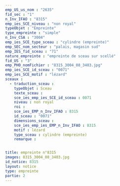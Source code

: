 ```yaml
---
emp_US_us_nom : "2635"
fid_sec : "1"
n_Inv_IFAO : "8315"
emp_ies_SCE_niveau : "non royal"
typeObjet : "Empreinte"
type_empreinte : "simple"
n_Inv_CSA : "3004"
emp_ies_SCE_type_sceau : "cylindre (empreinte)"
emp_SEC_nom_secteur : "palais, magasin sud"
emp_IES_fid_sceau : "71"
nature_empreinte : "empreinte de sceau sur scellé"
fid_US : "3"
emp_PHO_nomFichier : "8315_3004_08_3403.jpg"
emp_ies_SCE_id_sceau : "0071"
emp_ies_SCE_motif : "lézard"
sceaux :
  - traduction_sceau : 
    typeObjet : Sceau
    texte_sceau : 
    sce_ies_emp_ies_SCE_id_sceau : 0071
    niveau : non royal
    roi : 
    sce_ies_EMP_n_Inv_IFAO : 8315
    id_sceau : "0071"
    dimensions_sceau : 
    sce_ies_emp_ies_EMP_n_Inv_IFAO : 8315
    motif : lézard
    type_sceau : cylindre (empreinte)
    remarque : 


title: empreinte n°8315
images: 8315_3004_08_3403.jpg
id_notice: 8315
layout: notice
type: empreinte
partie: 2
---
```

